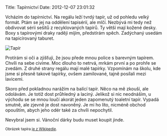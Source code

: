 Title: Tapírnictví
Date: 2012-12-07 23:01:32

Vcházím do tapírnictví. Na regálu leží tvrdý tapír, už od pohledu velký formát. Ptám se jej na oddělení tapisérií, ale mlčí. Nezbývá mi tedy než obdivovat sérii sešitů z recyklovaných tapírů. Ty větší mají kožené desky. Boxy s tapírovými draky raději míjím, předstírám spěch. Zadýchaný usedám na tapicírovaný taburet.

![Tapír](|filename|/images/tapir.jpg)

Protírám si oči a zjišťuji, že jsou přede mnou police s barevným tapírem. Chvíli na sebe civíme. Moc dlouho to netrvá, mrkám první a po prohře se zvedám. Z druhé strany regálu mají malé tapírky. Vzpomínám na školu, kde jsme si přesně takové tapírky, ovšem zamilované, tajně posílali mezi lavicemi.

Skoro před pokladnou narážím na balící tapír. Něco na mě zkouší, ale odolávám. Je totiž dost průhledný a laciný. Jelikož si nic neodnáším, u východu se se mnou loučí akorát jeden zapomenutý toaletní tapír. Vypadá smutně, ale zjevně je dost navoněný. Je mi ho líto, nicméně obchod opouštím, abych jeho odér také za chvíli nepochytil.

Nevybral jsem si. Vánoční dárky budu muset koupit jinde.

<small>Obrázek tapíra [je z Wikipedie](https://cs.wikipedia.org/wiki/Soubor:TapirAtSDZ.jpg).</small>
